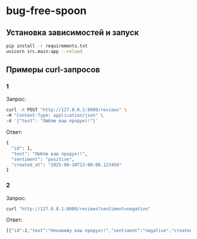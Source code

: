 # bug-free-spoon

## Установка зависимостей и запуск

```bash
pip install -r requirements.txt
uvicorn src.main:app --reload
```

## Примеры curl-запросов

### 1

Запрос:

```bash
curl -X POST "http://127.0.0.1:8000/reviews" \
-H "Content-Type: application/json" \
-d '{"text": "Люблю ваш продукт!"}'
```

Ответ:

```bash
{
  "id": 1,
  "text": "Люблю ваш продукт!",
  "sentiment": "positive",
  "created_at": "2025-06-10T12:00:00.123456"
}
```

### 2

Запрос:

```bash
curl "http://127.0.0.1:8000/reviews?sentiment=negative"
```

Ответ:

```bash
[{"id":2,"text":"Ненавижу ваш продукт!","sentiment":"negative","created_at":"2025-07-16T22:01:44.309418"}]
```

